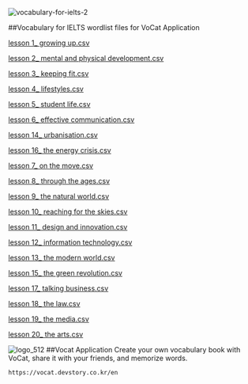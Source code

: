 
![vocabulary-for-ielts-2](https://github.com/user-attachments/assets/de8c88a3-29a9-4f58-a13f-73ea423f9fe7)

##Vocabulary for IELTS wordlist files for VoCat Application

[lesson 1_ growing up.csv](https://github.com/user-attachments/files/16708121/lesson.1_.growing.up.csv)

[lesson 2_ mental and physical development.csv](https://github.com/user-attachments/files/16708120/lesson.2_.mental.and.physical.development.csv)

[lesson 3_ keeping fit.csv](https://github.com/user-attachments/files/16708119/lesson.3_.keeping.fit.csv)

[lesson 4_ lifestyles.csv](https://github.com/user-attachments/files/16708118/lesson.4_.lifestyles.csv)

[lesson 5_ student life.csv](https://github.com/user-attachments/files/16708117/lesson.5_.student.life.csv)

[lesson 6_ effective communication.csv](https://github.com/user-attachments/files/16708115/lesson.6_.effective.communication.csv)

[lesson 14_ urbanisation.csv](https://github.com/user-attachments/files/16708114/lesson.14_.urbanisation.csv)

[lesson 16_ the energy crisis.csv](https://github.com/user-attachments/files/16708113/lesson.16_.the.energy.crisis.csv)

[lesson  7_ on the move.csv](https://github.com/user-attachments/files/16708112/lesson.7_.on.the.move.csv)

[lesson  8_ through the ages.csv](https://github.com/user-attachments/files/16708111/lesson.8_.through.the.ages.csv)

[lesson  9_ the natural world.csv](https://github.com/user-attachments/files/16708110/lesson.9_.the.natural.world.csv)

[lesson  10_ reaching for the skies.csv](https://github.com/user-attachments/files/16708109/lesson.10_.reaching.for.the.skies.csv)

[lesson  11_ design and innovation.csv](https://github.com/user-attachments/files/16708108/lesson.11_.design.and.innovation.csv)

[lesson  12_ information technology.csv](https://github.com/user-attachments/files/16708107/lesson.12_.information.technology.csv)

[lesson  13_ the modern world.csv](https://github.com/user-attachments/files/16708106/lesson.13_.the.modern.world.csv)

[lesson  15_ the green revolution.csv](https://github.com/user-attachments/files/16708105/lesson.15_.the.green.revolution.csv)

[lesson  17_ talking business.csv](https://github.com/user-attachments/files/16708104/lesson.17_.talking.business.csv)

[lesson  18_ the law.csv](https://github.com/user-attachments/files/16708103/lesson.18_.the.law.csv)

[lesson  19_ the media.csv](https://github.com/user-attachments/files/16708102/lesson.19_.the.media.csv)

[lesson  20_ the arts.csv](https://github.com/user-attachments/files/16708101/lesson.20_.the.arts.csv)



![logo_512](https://github.com/user-attachments/assets/af80a275-6a6a-4250-a02d-e4062ff9c23d)
##Vocat Application 
Create your own vocabulary book with VoCat, share it with your friends, and memorize words.
```
https://vocat.devstory.co.kr/en
